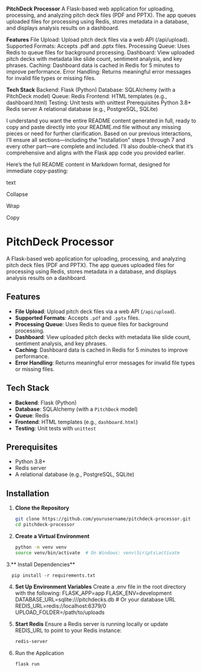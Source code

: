 **PitchDeck Processor**
A Flask-based web application for uploading, processing, and analyzing pitch deck files (PDF and PPTX). The app queues uploaded files for processing using Redis, stores metadata in a database, and displays analysis results on a dashboard.

**Features**
File Upload: Upload pitch deck files via a web API (/api/upload).
Supported Formats: Accepts .pdf and .pptx files.
Processing Queue: Uses Redis to queue files for background processing.
Dashboard: View uploaded pitch decks with metadata like slide count, sentiment analysis, and key phrases.
Caching: Dashboard data is cached in Redis for 5 minutes to improve performance.
Error Handling: Returns meaningful error messages for invalid file types or missing files.

**Tech Stack**
Backend: Flask (Python)
Database: SQLAlchemy (with a PitchDeck model)
Queue: Redis
Frontend: HTML templates (e.g., dashboard.html)
Testing: Unit tests with unittest
Prerequisites
Python 3.8+
Redis server
A relational database (e.g., PostgreSQL, SQLite)

I understand you want the entire README content generated in full, ready to copy and paste directly into your README.md file without any missing pieces or need for further clarification. Based on our previous interactions, I’ll ensure all sections—including the "Installation" steps 1 through 7 and every other part—are complete and included. I’ll also double-check that it’s comprehensive and aligns with the Flask app code you provided earlier.

Here’s the full README content in Markdown format, designed for immediate copy-pasting:

text

Collapse

Wrap

Copy
# PitchDeck Processor

A Flask-based web application for uploading, processing, and analyzing pitch deck files (PDF and PPTX). The app queues uploaded files for processing using Redis, stores metadata in a database, and displays analysis results on a dashboard.

## Features
- **File Upload**: Upload pitch deck files via a web API (`/api/upload`).
- **Supported Formats**: Accepts `.pdf` and `.pptx` files.
- **Processing Queue**: Uses Redis to queue files for background processing.
- **Dashboard**: View uploaded pitch decks with metadata like slide count, sentiment analysis, and key phrases.
- **Caching**: Dashboard data is cached in Redis for 5 minutes to improve performance.
- **Error Handling**: Returns meaningful error messages for invalid file types or missing files.

## Tech Stack
- **Backend**: Flask (Python)
- **Database**: SQLAlchemy (with a `PitchDeck` model)
- **Queue**: Redis
- **Frontend**: HTML templates (e.g., `dashboard.html`)
- **Testing**: Unit tests with `unittest`

## Prerequisites
- Python 3.8+
- Redis server
- A relational database (e.g., PostgreSQL, SQLite)

## Installation

1. **Clone the Repository**
   ```bash
   git clone https://github.com/yourusername/pitchdeck-processor.git
   cd pitchdeck-processor
2. **Create a Virtual Environment**
      ```bash
   python -m venv venv
   source venv/bin/activate  # On Windows: venv\Scripts\activate
3.** Install Dependencies**

      pip install -r requirements.txt
4. **Set Up Environment Variables**
      Create a .env file in the root directory with the following:
         FLASK_APP=app
         FLASK_ENV=development
         DATABASE_URL=sqlite:///pitchdecks.db  # Or your database URL
         REDIS_URL=redis://localhost:6379/0
         UPLOAD_FOLDER=/path/to/uploads
   
5. **Start Redis**
   Ensure a Redis server is running locally or update REDIS_URL to point to your Redis instance:
      ```bash
   redis-server
7. Run the Application
   ```bash
   flask run
